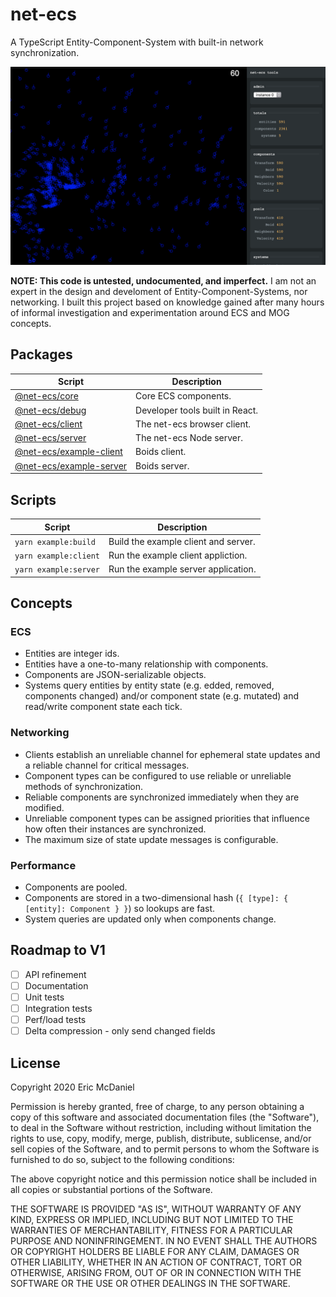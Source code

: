# net-ecs

A TypeScript Entity-Component-System with built-in network synchronization.

  <img src="./assets/screenshot.png" style="margin: 0 auto">

**NOTE: This code is untested, undocumented, and imperfect.** I am not an expert in the design and develoment of Entity-Component-Systems, nor networking. I built this project based on knowledge gained after many hours of informal investigation and experimentation around ECS and MOG concepts.

## Packages

| Script                                      | Description                     |
|---------------------------------------------|---------------------------------|
| [@net-ecs/core](./packages/core)            | Core ECS components.            |
| [@net-ecs/debug](./packages/debug)          | Developer tools built in React. |
| [@net-ecs/client](./packages/client)        | The net-ecs browser client.     |
| [@net-ecs/server](./packages/server)        | The net-ecs Node server.        |
| [@net-ecs/example-client](./example/client) | Boids client.                   |
| [@net-ecs/example-server](./example/server) | Boids server.                   |

## Scripts

| Script                | Description                          |
|-----------------------|--------------------------------------|
| `yarn example:build`  | Build the example client and server. |
| `yarn example:client` | Run the example client appliction.   |
| `yarn example:server` | Run the example server application.  |

## Concepts

### ECS
- Entities are integer ids.
- Entities have a one-to-many relationship with components.
- Components are JSON-serializable objects.
- Systems query entities by entity state (e.g. edded, removed, components changed) and/or component state (e.g. mutated) and read/write component state each tick.

### Networking

- Clients establish an unreliable channel for ephemeral state updates and a reliable channel for critical messages.
- Component types can be configured to use reliable or unreliable methods of synchronization.
- Reliable components are synchronized immediately when they are modified.
- Unreliable component types can be assigned priorities that influence how often their instances are synchronized.
- The maximum size of state update messages is configurable.

### Performance

- Components are pooled.
- Components are stored in a two-dimensional hash (`{ [type]: { [entity]: Component } }`) so lookups are fast.
- System queries are updated only when components change.

## Roadmap to V1
- [ ] API refinement
- [ ] Documentation
- [ ] Unit tests
- [ ] Integration tests
- [ ] Perf/load tests
- [ ] Delta compression - only send changed fields

## License
Copyright 2020 Eric McDaniel

Permission is hereby granted, free of charge, to any person obtaining a copy of this software and associated documentation files (the "Software"), to deal in the Software without restriction, including without limitation the rights to use, copy, modify, merge, publish, distribute, sublicense, and/or sell copies of the Software, and to permit persons to whom the Software is furnished to do so, subject to the following conditions:

The above copyright notice and this permission notice shall be included in all copies or substantial portions of the Software.

THE SOFTWARE IS PROVIDED "AS IS", WITHOUT WARRANTY OF ANY KIND, EXPRESS OR IMPLIED, INCLUDING BUT NOT LIMITED TO THE WARRANTIES OF MERCHANTABILITY, FITNESS FOR A PARTICULAR PURPOSE AND NONINFRINGEMENT. IN NO EVENT SHALL THE AUTHORS OR COPYRIGHT HOLDERS BE LIABLE FOR ANY CLAIM, DAMAGES OR OTHER LIABILITY, WHETHER IN AN ACTION OF CONTRACT, TORT OR OTHERWISE, ARISING FROM, OUT OF OR IN CONNECTION WITH THE SOFTWARE OR THE USE OR OTHER DEALINGS IN THE SOFTWARE.
